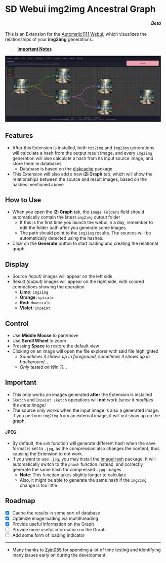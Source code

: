 ﻿# SD Webui img2img Ancestral Graph
<h4 align = "right"><i>Beta</i></h4>

This is an Extension for the [Automatic1111 Webui](https://github.com/AUTOMATIC1111/stable-diffusion-webui), which visualizes the relationships of your **img2img** generations.

> **[Important Notes](#important)**

<p align="center">
<img src="ui.png">
</p>

## Features
- After this Extension is installed, both `txt2img` and `img2img` generations will calculate a hash from the output result image, and every `img2img` generation will also calculate a hash from its input source image, and store them in databases
    - Database is based on the [diskcache](https://pypi.org/project/diskcache/) package
- This Extension will also add a new **i2i Graph** tab, which will show the relationships between the source and result images, based on the hashes mentioned above

## How to Use
- When you open the **i2i Graph** tab, the `Image Folders` field should automatically contain the latest `img2img` output folder
    - If this is the first time you launch the webui in a day, remember to edit the folder path after you generate some images
    - The path should point to the `img2img` results. The sources will be automatically detected using the hashes.
- Click on the **Generate** button to start loading and creating the relational graph

## Display
- Source *(input)* images will appear on the left side
- Result *(output)* images will appear on the right side, with colored connections showing the operation
    - **Lime:** `img2img`
    - **Orange:** `upscale`
    - **Red:** `downscale`
    - **Violet:** `inpaint`

## Control
- Use **Middle Mouse** to pan/move
- Use **Scroll Wheel** to zoom
- Pressing **Space** to restore the default view
- Clicking on an image will open the file explorer with said file highlighted
    - *Sometimes it shows up in foreground, sometimes it shows up in background...*
    - *Only tested on Win 11...*

## Important
- This only works on images generated **after** the Extension is installed
- `Sketch` and `Inpaint sketch` operations will **not** work *(since it modifies the input image)*
- The source only works when the input image is also a generated image. If you perform `img2img` from an external image, it will not show up on the graph.

#### JPEG
- By default, the `md5` function will generate different hash when the save format is set to `.jpg`, as the compression also changes the content, thus causing the Extension to not work.
- If you want to use `.jpg`, you may install the [ImageHash](https://pypi.org/project/ImageHash/) package. It will automatically switch to the `phash` function instead, and correctly generate the same hash for compressed `.jpg` images.
    - **Note:** This function takes slightly longer to calculate
    - Also, it might be able to generate the same hash if the `img2img` change is too little

## Roadmap
- [X] Cache the results in some sort of database
- [X] Optimize image loading via multithreading
- [X] Provide useful information on the Graph
- [ ] Provide more useful information on the Graph
- [ ] Add some form of loading indicator

<hr>

- Many thanks to [Zyin055](https://github.com/Zyin055) for spending a lot of time testing and identifying many issues early on during the development
